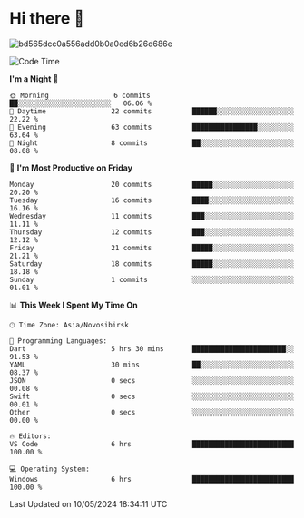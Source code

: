 # Hi there 👋


![bd565dcc0a556add0b0a0ed6b26d686e](https://github.com/Netall0/Netall0/assets/113532176/3b1d4b44-6a21-4538-a6ec-2ba2a7c53f63)



<!--START_SECTION:waka-->
![Code Time](http://img.shields.io/badge/Code%20Time-242%20hrs%2016%20mins-blue)

**I'm a Night 🦉** 

```text
🌞 Morning                6 commits           ██░░░░░░░░░░░░░░░░░░░░░░░   06.06 % 
🌆 Daytime                22 commits          ██████░░░░░░░░░░░░░░░░░░░   22.22 % 
🌃 Evening                63 commits          ████████████████░░░░░░░░░   63.64 % 
🌙 Night                  8 commits           ██░░░░░░░░░░░░░░░░░░░░░░░   08.08 % 
```
📅 **I'm Most Productive on Friday** 

```text
Monday                   20 commits          █████░░░░░░░░░░░░░░░░░░░░   20.20 % 
Tuesday                  16 commits          ████░░░░░░░░░░░░░░░░░░░░░   16.16 % 
Wednesday                11 commits          ███░░░░░░░░░░░░░░░░░░░░░░   11.11 % 
Thursday                 12 commits          ███░░░░░░░░░░░░░░░░░░░░░░   12.12 % 
Friday                   21 commits          █████░░░░░░░░░░░░░░░░░░░░   21.21 % 
Saturday                 18 commits          █████░░░░░░░░░░░░░░░░░░░░   18.18 % 
Sunday                   1 commits           ░░░░░░░░░░░░░░░░░░░░░░░░░   01.01 % 
```


📊 **This Week I Spent My Time On** 

```text
🕑︎ Time Zone: Asia/Novosibirsk

💬 Programming Languages: 
Dart                     5 hrs 30 mins       ███████████████████████░░   91.53 % 
YAML                     30 mins             ██░░░░░░░░░░░░░░░░░░░░░░░   08.37 % 
JSON                     0 secs              ░░░░░░░░░░░░░░░░░░░░░░░░░   00.08 % 
Swift                    0 secs              ░░░░░░░░░░░░░░░░░░░░░░░░░   00.01 % 
Other                    0 secs              ░░░░░░░░░░░░░░░░░░░░░░░░░   00.00 % 

🔥 Editors: 
VS Code                  6 hrs               █████████████████████████   100.00 % 

💻 Operating System: 
Windows                  6 hrs               █████████████████████████   100.00 % 
```


 Last Updated on 10/05/2024 18:34:11 UTC
<!--END_SECTION:waka-->



